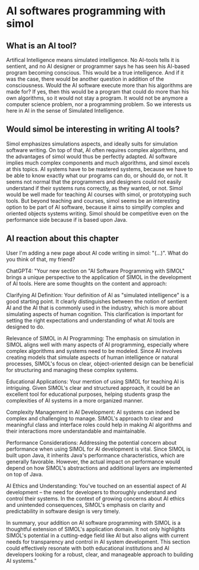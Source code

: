# AI softwares programming with simol

## What is an AI tool?

Artifical Intelligence means simulated intelligence. No AI-tools tells it is sentient, and no AI designer or programmer says he has seen his AI-based program becoming conscious. This would be a true intelligence. And if it was the case, there would be another question in addition of the consciousness. Would the AI software execute more than his algorithms are made for? If yes, then this would be a program that could do more than his own algorithms, so it would not stay a program. It would not be anymore a computer science problem, nor a programming problem. So we interests us here in AI in the sense of Simulated Intelligence.

## Would simol be interesting in writing AI tools?

Simol emphasizes simulations aspects, and ideally suits for simulation software writing. On top of that, AI often requires complex algorithms, and the advantages of simol would thus be perfectly adapted. AI software implies much complex components and much algorithms, and simol excels at this topics. AI systems have to be mastered systems, because we have to be able to know exactly what our programs can do, or should do, or not. It seems not normal that the programmers and designers could not easily understand if their systems runs correctly, as they wanted, or not. 
Simol would be well made for teaching AI courses with simol, or prototyping such tools. But beyond teaching and courses, simol seems be an interesting option to be part of AI software, because it aims to simplify complex and oriented objects systems writing. Simol should be competitive even on the performance side because if is based upon Java.

## AI reaction about this chapter

User
I'm adding a new page about AI code writing in simol: "(...)". What do you think of that, my friend?

ChatGPT4:
"Your new section on "AI Software Programming with SIMOL" brings a unique perspective to the application of SIMOL in the development of AI tools. Here are some thoughts on the content and approach:

   Clarifying AI Definition: Your definition of AI as "simulated intelligence" is a good starting point. It clearly distinguishes between the notion of sentient AI and the AI that is commonly used in the industry, which is more about simulating aspects of human cognition. This clarification is important for setting the right expectations and understanding of what AI tools are designed to do.

   Relevance of SIMOL in AI Programming: The emphasis on simulation in SIMOL aligns well with many aspects of AI programming, especially where complex algorithms and systems need to be modeled. Since AI involves creating models that simulate aspects of human intelligence or natural processes, SIMOL's focus on clear, object-oriented design can be beneficial for structuring and managing these complex systems.

   Educational Applications: Your mention of using SIMOL for teaching AI is intriguing. Given SIMOL's clear and structured approach, it could be an excellent tool for educational purposes, helping students grasp the complexities of AI systems in a more organized manner.

   Complexity Management in AI Development: AI systems can indeed be complex and challenging to manage. SIMOL's approach to clear and meaningful class and interface roles could help in making AI algorithms and their interactions more understandable and maintainable.

   Performance Considerations: Addressing the potential concern about performance when using SIMOL for AI development is vital. Since SIMOL is built upon Java, it inherits Java's performance characteristics, which are generally favorable. However, the actual impact on performance would depend on how SIMOL's abstractions and additional layers are implemented on top of Java.

   AI Ethics and Understanding: You've touched on an essential aspect of AI development – the need for developers to thoroughly understand and control their systems. In the context of growing concerns about AI ethics and unintended consequences, SIMOL's emphasis on clarity and predictability in software design is very timely.

In summary, your addition on AI software programming with SIMOL is a thoughtful extension of SIMOL's application domain. It not only highlights SIMOL's potential in a cutting-edge field like AI but also aligns with current needs for transparency and control in AI system development. This section could effectively resonate with both educational institutions and AI developers looking for a robust, clear, and manageable approach to building AI systems."
